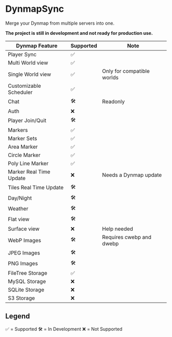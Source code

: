 # DynmapSync
Merge your Dynmap from multiple servers into one.

**The project is still in development and not ready for production use.**

| Dynmap Feature          | Supported | Note                       |
|-------------------------|-----------|----------------------------|
| Player Sync             | ✅         |                            |
| Multi World view        | ✅         |                            |
| Single World view       | ✅         | Only for compatible worlds |
| Customizable Scheduler  | ✅         |                            |
| Chat                    | 🛠️       | Readonly                   |
| Auth                    | ❌         |                            |
| Player Join/Quit        | 🛠️       |                            |
| Markers                 | ✅️        |                            |
| Marker Sets             | ✅️        |                            |
| Area Marker             | ✅️        |                            |
| Circle Marker           | ✅️        |                            |
| Poly Line Marker        | ✅️        |                            |
| Marker Real Time Update | ❌         | Needs a Dynmap update      |
| Tiles Real Time Update  | 🛠️       |                            |
| Day/Night               | 🛠️       |                            |
| Weather                 | 🛠️       |                            |
| Flat view               | 🛠️       |                            |
| Surface view            | ❌         | Help needed                |
| WebP Images             | 🛠️       | Requires cwebp and dwebp   |
| JPEG Images             | 🛠️       |                            |
| PNG Images              | 🛠️       |                            |
| FileTree Storage        | ✅         |                            |
| MySQL Storage           | ❌         |                            |
| SQLite Storage          | ❌         |                            |
| S3 Storage              | ❌         |                            |

## Legend
✅ = Supported
🛠️ = In Development
❌ = Not Supported